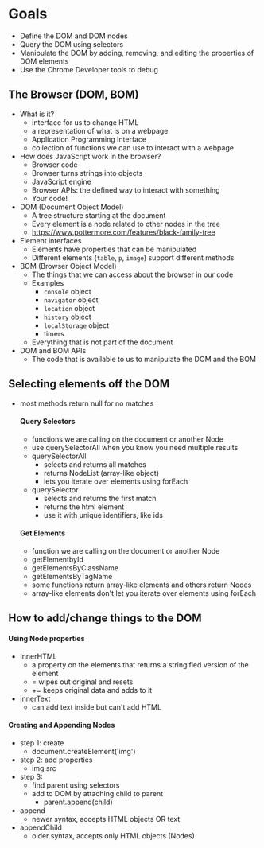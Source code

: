 # Goals
- Define the DOM and DOM nodes
- Query the DOM using selectors
- Manipulate the DOM by adding, removing, and editing the properties of DOM elements
- Use the Chrome Developer tools to debug

## The Browser (DOM, BOM)
- What is it?
  - interface for us to change HTML
  - a representation of what is on a webpage
  - Application Programming Interface
  - collection of functions we can use to interact with a webpage
- How does JavaScript work in the browser?
  - Browser code
  - Browser turns strings into objects
  - JavaScript engine
  - Browser APIs: the defined way to interact with something
  - Your code!
- DOM (Document Object Model)
  - A tree structure starting at the document
  - Every element is a node related to other nodes in the tree
  - https://www.pottermore.com/features/black-family-tree
- Element interfaces
  - Elements have properties that can be manipulated
  - Different elements (`table`, `p`, `image`) support different methods
- BOM (Browser Object Model)
  - The things that we can access about the browser in our code
  - Examples
    - `console` object
    - `navigator` object
    - `location` object
    - `history` object
    - `localStorage` object
    - timers
  - Everything that is not part of the document
- DOM and BOM APIs
  - The code that is available to us to manipulate the DOM and the BOM

## Selecting elements off the DOM
- most methods return null for no matches

  #### Query Selectors
  - functions we are calling on the document or another Node
  - use querySelectorAll when you know you need multiple results
  - querySelectorAll
    - selects and returns all matches
    - returns NodeList (array-like object)
    - lets you iterate over elements using forEach
  - querySelector
    - selects and returns the first match
    - returns the html element
    - use it with unique identifiers, like ids

  #### Get Elements
  - function we are calling on the document or another Node
  - getElementbyId
  - getElementsByClassName
  - getElementsByTagName
  - some functions return array-like elements and others return Nodes
  - array-like elements don't let you iterate over elements using forEach


## How to add/change things to the DOM

  #### Using Node properties
  - InnerHTML
    - a property on the elements that returns a stringified version of the element
    -  = wipes out original and resets
    - += keeps original data and adds to it
  - innerText
    - can add text inside but can't add HTML

  #### Creating and Appending Nodes
  - step 1: create
    - document.createElement('img')
  - step 2: add properties
    - img.src
  - step 3:
    - find parent using selectors
    - add to DOM by attaching child to parent
      - parent.append(child)
  - append
    - newer syntax, accepts HTML objects OR text
  - appendChild
    - older syntax, accepts only HTML objects (Nodes)